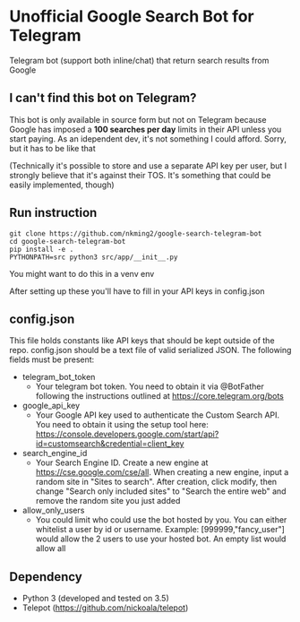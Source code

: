 # Unofficial Google Search Bot for Telegram
Telegram bot (support both inline/chat) that return search results from Google

## I can't find this bot on Telegram?
This bot is only available in source form but not on Telegram because Google has
imposed a **100 searches per day** limits in their API unless you start paying. As
an idependent dev, it's not something I could afford. Sorry, but it has to be
like that

(Technically it's possible to store and use a separate API key per user, but I
strongly believe that it's against their TOS. It's something that could be
easily implemented, though)

## Run instruction
```
git clone https://github.com/nkming2/google-search-telegram-bot
cd google-search-telegram-bot
pip install -e .
PYTHONPATH=src python3 src/app/__init__.py
```
You might want to do this in a venv env

After setting up these you'll have to fill in your API keys in config.json

## config.json
This file holds constants like API keys that should be kept outside of the repo.
config.json should be a text file of valid serialized JSON. The following fields
must be present:
- telegram_bot_token
  - Your telegram bot token. You need to obtain it via @BotFather following the
  instructions outlined at https://core.telegram.org/bots
- google_api_key
  - Your Google API key used to authenticate the Custom Search API. You need to
  obtain it using the setup tool here:
  https://console.developers.google.com/start/api?id=customsearch&credential=client_key
- search_engine_id
  - Your Search Engine ID. Create a new engine at https://cse.google.com/cse/all.
  When creating a new engine, input a random site in "Sites to search". After
  creation, click modify, then change "Search only included sites" to "Search
  the entire web" and remove the random site you just added
- allow_only_users
  - You could limit who could use the bot hosted by you. You can either
  whitelist a user by id or username. Example: [999999,"fancy_user"] would allow
  the 2 users to use your hosted bot. An empty list would allow all

## Dependency
- Python 3 (developed and tested on 3.5)
- Telepot (https://github.com/nickoala/telepot)
